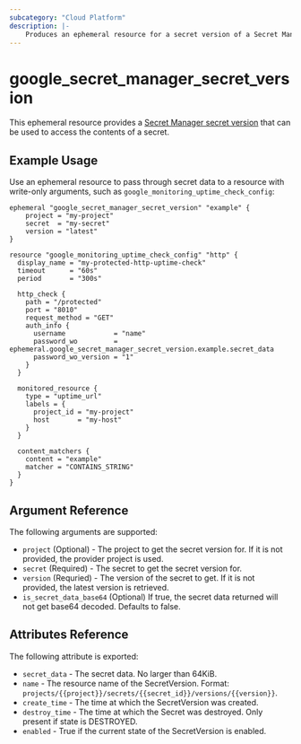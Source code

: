 ```yaml
---
subcategory: "Cloud Platform"
description: |-
    Produces an ephemeral resource for a secret version of a Secret Manager secret
---
```


# google_secret_manager_secret_version
This ephemeral resource provides a [Secret Manager secret version](https://cloud.google.com/secret-manager/docs/reference/rest/v1/projects.secrets.versions) that can be used to access the contents of a secret.

## Example Usage

Use an ephemeral resource to pass through secret data to a resource with write-only arguments, such as `google_monitoring_uptime_check_config`:

```hcl
ephemeral "google_secret_manager_secret_version" "example" {
    project = "my-project"
    secret  = "my-secret"
    version = "latest"
}

resource "google_monitoring_uptime_check_config" "http" {
  display_name = "my-protected-http-uptime-check"
  timeout      = "60s"
  period       = "300s"

  http_check {
    path = "/protected"
    port = "8010"
    request_method = "GET"
    auth_info {
      username            = "name"
      password_wo         = ephemeral.google_secret_manager_secret_version.example.secret_data
	  password_wo_version = "1"
    }
  }

  monitored_resource {
    type = "uptime_url"
    labels = {
      project_id = "my-project"
      host       = "my-host"
    }
  }

  content_matchers {
    content = "example"
    matcher = "CONTAINS_STRING"
  }
}
```

## Argument Reference

The following arguments are supported:

* `project` (Optional) - The project to get the secret version for. If it is not provided, the provider project is used.
* `secret` (Required) - The secret to get the secret version for.
* `version` (Requried) - The version of the secret to get. If it is not provided, the latest version is retrieved.
* `is_secret_data_base64` (Optional) If true, the secret data returned will not get base64 decoded. Defaults to false.

## Attributes Reference

The following attribute is exported:

* `secret_data` - The secret data. No larger than 64KiB.
* `name` - The resource name of the SecretVersion. Format: `projects/{{project}}/secrets/{{secret_id}}/versions/{{version}}`.
* `create_time` - The time at which the SecretVersion was created.
* `destroy_time` - The time at which the Secret was destroyed. Only present if state is DESTROYED.
* `enabled` - True if the current state of the SecretVersion is enabled.